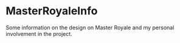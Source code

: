 # MasterRoyaleInfo
Some information on the design on Master Royale and my personal involvement in the project.
